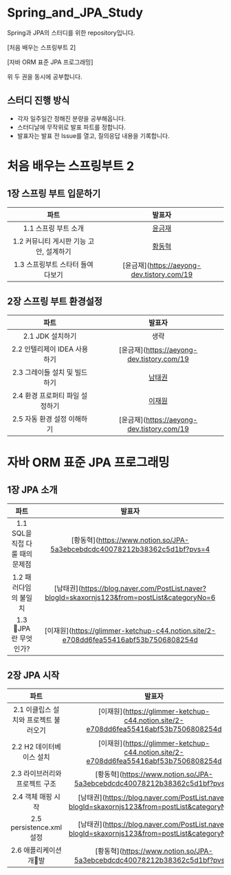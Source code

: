 # Spring_and_JPA_Study
Spring과 JPA의 스터디를 위한 repository입니다.

[처음 배우는 스프링부트 2] 

[자바 ORM 표준 JPA 프로그래밍]

위 두 권을 동시에 공부합니다.

## 스터디 진행 방식

- 각자 일주일간 정해진 분량을 공부해옵니다.
- 스터디날에 무작위로 발표 파트를 정합니다.
- 발표자는 발표 전 Issue를 열고, 질의응답 내용을 기록합니다.

# 처음 배우는 스프링부트 2

## 1장 스프링 부트 입문하기

|파트|발표자|
|:---:|:---:|
|1.1 스프링 부트 소개|[윤금재](https://aeyong-dev.tistory.com/19)|
|1.2 커뮤니티 게시판 기능 고안, 설계하기|[황동혁](https://www.notion.so/JPA-5a3ebcebdcdc40078212b38362c5d1bf?pvs=4)|
|1.3 스프링부트 스타터 들여다보기|[윤금재](https://aeyong-dev.tistory.com/19|

## 2장 스프링 부트 환경설정

|파트|발표자|
|:---:|:---:|
|2.1 JDK 설치하기|생략|
|2.2 인텔리제이 IDEA 사용하기|[윤금재](https://aeyong-dev.tistory.com/19|
|2.3 그레이들 설치 및 빌드하기|[남태권](https://blog.naver.com/PostList.naver?blogId=skaxornjs123&from=postList&categoryNo=6)|
|2.4 환경 프로퍼티 파일 설정하기|[이재원](https://glimmer-ketchup-c44.notion.site/2-e708dd6fea55416abf53b7506808254d)|
|2.5 자동 환경 설정 이해하기|[윤금재](https://aeyong-dev.tistory.com/19|

# 자바 ORM 표준 JPA 프로그래밍

## 1장 JPA 소개

|파트|발표자|
|:---:|:---:|
|1.1 SQL을 직접 다룰 때의 문제점|[황동혁](https://www.notion.so/JPA-5a3ebcebdcdc40078212b38362c5d1bf?pvs=4|
|1.2 패러다임의 불일치|[남태권](https://blog.naver.com/PostList.naver?blogId=skaxornjs123&from=postList&categoryNo=6|
|1.3 JPA란 무엇인가?|[이재원](https://glimmer-ketchup-c44.notion.site/2-e708dd6fea55416abf53b7506808254d|

## 2장 JPA 시작

|파트|발표자|
|:---:|:---:|
|2.1 이클립스 설치와 프로젝트 불러오기|[이재원](https://glimmer-ketchup-c44.notion.site/2-e708dd6fea55416abf53b7506808254d|
|2.2 H2 데이터베이스 설치|[이재원](https://glimmer-ketchup-c44.notion.site/2-e708dd6fea55416abf53b7506808254d|
|2.3 라이브러리와 프로젝트 구조|[황동혁](https://www.notion.so/JPA-5a3ebcebdcdc40078212b38362c5d1bf?pvs=4|
|2.4 객체 매핑 시작|[남태권](https://blog.naver.com/PostList.naver?blogId=skaxornjs123&from=postList&categoryNo=6|
|2.5 persistence.xml 설정|[남태권](https://blog.naver.com/PostList.naver?blogId=skaxornjs123&from=postList&categoryNo=6|
|2.6 애플리케이션 개발|[황동혁](https://www.notion.so/JPA-5a3ebcebdcdc40078212b38362c5d1bf?pvs=4|
